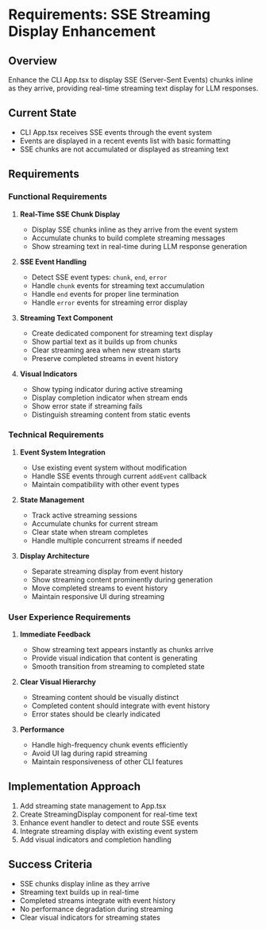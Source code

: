 # Requirements: SSE Streaming Display Enhancement

## Overview
Enhance the CLI App.tsx to display SSE (Server-Sent Events) chunks inline as they arrive, providing real-time streaming text display for LLM responses.

## Current State
- CLI App.tsx receives SSE events through the event system
- Events are displayed in a recent events list with basic formatting
- SSE chunks are not accumulated or displayed as streaming text

## Requirements

### Functional Requirements
1. **Real-Time SSE Chunk Display**
   - Display SSE chunks inline as they arrive from the event system
   - Accumulate chunks to build complete streaming messages
   - Show streaming text in real-time during LLM response generation

2. **SSE Event Handling**
   - Detect SSE event types: `chunk`, `end`, `error`
   - Handle `chunk` events for streaming text accumulation
   - Handle `end` events for proper line termination
   - Handle `error` events for streaming error display

3. **Streaming Text Component**
   - Create dedicated component for streaming text display
   - Show partial text as it builds up from chunks
   - Clear streaming area when new stream starts
   - Preserve completed streams in event history

4. **Visual Indicators**
   - Show typing indicator during active streaming
   - Display completion indicator when stream ends
   - Show error state if streaming fails
   - Distinguish streaming content from static events

### Technical Requirements
1. **Event System Integration**
   - Use existing event system without modification
   - Handle SSE events through current `addEvent` callback
   - Maintain compatibility with other event types

2. **State Management**
   - Track active streaming sessions
   - Accumulate chunks for current stream
   - Clear state when stream completes
   - Handle multiple concurrent streams if needed

3. **Display Architecture**
   - Separate streaming display from event history
   - Show streaming content prominently during generation
   - Move completed streams to event history
   - Maintain responsive UI during streaming

### User Experience Requirements
1. **Immediate Feedback**
   - Show streaming text appears instantly as chunks arrive
   - Provide visual indication that content is generating
   - Smooth transition from streaming to completed state

2. **Clear Visual Hierarchy**
   - Streaming content should be visually distinct
   - Completed content should integrate with event history
   - Error states should be clearly indicated

3. **Performance**
   - Handle high-frequency chunk events efficiently
   - Avoid UI lag during rapid streaming
   - Maintain responsiveness of other CLI features

## Implementation Approach
1. Add streaming state management to App.tsx
2. Create StreamingDisplay component for real-time text
3. Enhance event handler to detect and route SSE events
4. Integrate streaming display with existing event system
5. Add visual indicators and completion handling

## Success Criteria
- SSE chunks display inline as they arrive
- Streaming text builds up in real-time
- Completed streams integrate with event history
- No performance degradation during streaming
- Clear visual indicators for streaming states
